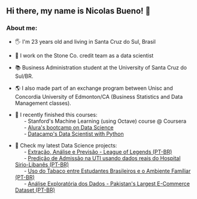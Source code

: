 ## Hi there, my name is Nicolas Bueno! 👋

### About me:

- 🖐 I'm 23 years old and living in Santa Cruz do Sul, Brasil <br />
- 👔 I work on the Stone Co. credit team as a data scientist
- 📚 Business Administration student at the University of Santa Cruz do Sul/BR. 
- 🌎 I also made part of an exchange program between Unisc and Concordia University of Edmonton/CA (Business Statistics and Data Management classes). 

- 📖 I recently finished this courses: <br />
&nbsp;&nbsp;&nbsp;&nbsp;&nbsp;&nbsp;- Stanford's Machine Learning (using Octave) course @ Coursera  <br />
&nbsp;&nbsp;&nbsp;&nbsp;&nbsp;&nbsp;- [Alura's bootcamp on Data Science](https://github.com/nicolasbuen/Alura-s-Data-Science-Bootcamp) <br />
&nbsp;&nbsp;&nbsp;&nbsp;&nbsp;&nbsp;- [Datacamp's Data Scientist with Python](https://learn.datacamp.com/career-tracks/data-scientist-with-python)

- 📝 Check my latest Data Science projects: <br />
&nbsp;&nbsp;&nbsp;&nbsp;&nbsp;&nbsp;- [Extração, Análise e Previsão - League of Legends (PT-BR)](https://jovian.ai/nicolasbuen/collections/lol-from-scrapping-to-predicting)<br>
&nbsp;&nbsp;&nbsp;&nbsp;&nbsp;&nbsp;- [Predição de Admissão na UTI usando dados reais do Hospital Sirio-Libanês (PT-BR)](https://www.kaggle.com/nicolasbueno/random-forest-predi-o-de-admiss-o-na-uti)<br>
&nbsp;&nbsp;&nbsp;&nbsp;&nbsp;&nbsp;- [Uso do Tabaco entre Estudantes Brasileiros e o Ambiente Famíliar (PT-BR)](https://jovian.ai/nicolasbuen/modulo-3-estudantes-e-o-uso-de-tabaco-pense)<br>
&nbsp;&nbsp;&nbsp;&nbsp;&nbsp;&nbsp;- [Análise Exploratória dos Dados - Pakistan's Largest E-Commerce Dataset (PT-BR)](https://jovian.ai/nicolasbuen/eda-pakistan-e-commerce-retailer-kaggle)

